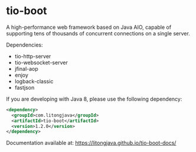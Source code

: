 # tio-boot

A high-performance web framework based on Java AIO, capable of supporting tens of thousands of concurrent connections on a single server. 

Dependencies:

- tio-http-server
- tio-websocket-server
- jfinal-aop
- enjoy
- logback-classic
- fastjson

If you are developing with Java 8, please use the following dependency:

```xml
<dependency>
  <groupId>com.litongjava</groupId>
  <artifactId>tio-boot</artifactId>
  <version>1.2.0</version>
</dependency>
```

Documentation available at:
https://litongjava.github.io/tio-boot-docs/